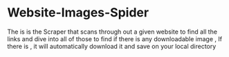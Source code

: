 # Website-Images-Spider
The is is the Scraper that scans through out a given website to find all the links and dive into all of those to find if there is any downloadable image , If there is , it will automatically download it and save on your local directory
